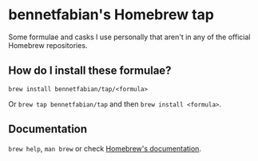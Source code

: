 # bennetfabian's Homebrew tap

Some formulae and casks I use personally that aren't in any of the official Homebrew repositories.

## How do I install these formulae?

`brew install bennetfabian/tap/<formula>`

Or `brew tap bennetfabian/tap` and then `brew install <formula>`.

## Documentation

`brew help`, `man brew` or check [Homebrew's documentation](https://docs.brew.sh).
